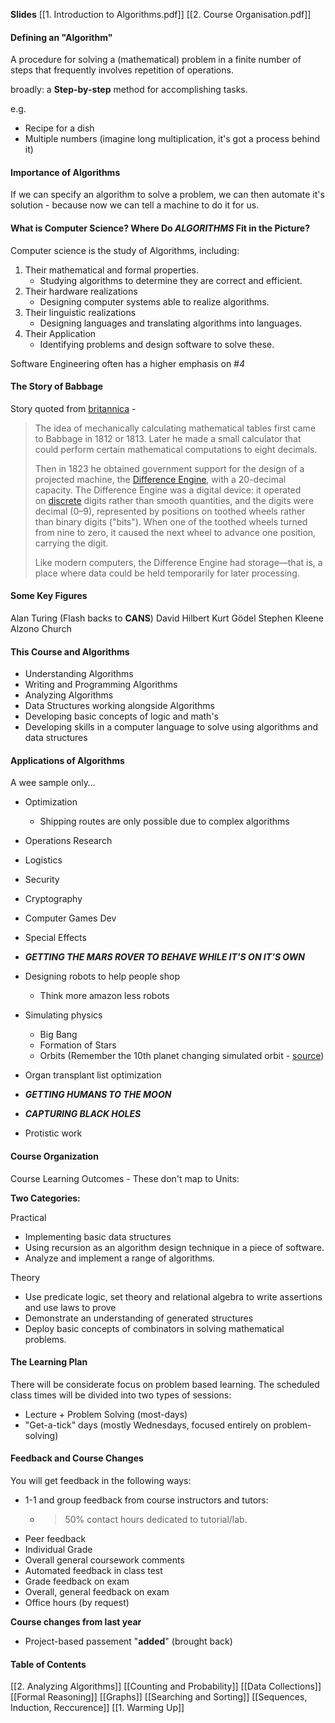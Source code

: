**Slides**
[[1. Introduction to Algorithms.pdf]]
[[2. Course Organisation.pdf]]
#### Defining an "Algorithm"
A procedure for solving a (mathematical) problem in a finite number of steps that frequently involves repetition of operations.

broadly: a **Step-by-step** method for accomplishing tasks.

e.g.
- Recipe for a dish
- Multiple numbers (imagine long multiplication, it's got a process behind it)

#### Importance of Algorithms
If we can specify an algorithm to solve a problem, we can then automate it's solution - because now we can tell a machine to do it for us.

#### What is Computer Science? Where Do *ALGORITHMS* Fit in the Picture?
Computer science is the study of Algorithms, including:

1. Their mathematical and formal properties.
	- Studying algorithms to determine they are correct and efficient.
2. Their hardware realizations
	- Designing computer systems able to realize algorithms.
3. Their linguistic realizations
	- Designing languages and translating algorithms into languages.
4. Their Application
	- Identifying problems and design software to solve these.

Software Engineering often has a higher emphasis on *#4*

#### The Story of Babbage
Story quoted from [britannica](https://www.britannica.com/biography/Charles-Babbage) -

> The idea of mechanically calculating mathematical tables first came to Babbage in 1812 or 1813. Later he made a small calculator that could perform certain mathematical computations to eight decimals. 
> 
> Then in 1823 he obtained government support for the design of a projected machine, the [Difference Engine](https://www.britannica.com/technology/Difference-Engine), with a 20-decimal capacity. The Difference Engine was a digital device: it operated on [discrete](https://www.britannica.com/dictionary/discrete) digits rather than smooth quantities, and the digits were decimal (0–9), represented by positions on toothed wheels rather than binary digits ("bits"). When one of the toothed wheels turned from nine to zero, it caused the next wheel to advance one position, carrying the digit. 
> 
> Like modern computers, the Difference Engine had storage—that is, a place where data could be held temporarily for later processing.

#### Some Key Figures
Alan Turing (Flash backs to **CANS**)
David Hilbert
Kurt Gödel
Stephen Kleene
Alzono Church

#### This Course and Algorithms
- Understanding Algorithms
- Writing and Programming Algorithms
- Analyzing Algorithms
- Data Structures working alongside Algorithms
- Developing basic concepts of logic and math's
- Developing skills in a computer language to solve using algorithms and data structures

#### Applications of Algorithms
A wee sample only…

- Optimization 
	- Shipping routes are only possible due to complex algorithms
	
- Operations Research
- Logistics
- Security
- Cryptography
- Computer Games Dev
- Special Effects
- ***GETTING THE MARS ROVER TO BEHAVE WHILE IT'S ON IT'S OWN***

- Designing robots to help people shop
	- Think more amazon less robots
	
- Simulating physics
	- Big Bang
	- Formation of Stars
	- Orbits (Remember the 10th planet changing simulated orbit - [source](https://www.sciencealert.com/new-evidence-suggests-that-our-solar-system-has-10-planets))

- Organ transplant list optimization
- ***GETTING HUMANS TO THE MOON***
- ***CAPTURING BLACK HOLES***
- Protistic work

#### Course Organization
Course Learning Outcomes - These don't map to Units:

**Two Categories:**

Practical
- Implementing basic data structures
- Using recursion as an algorithm design technique in a piece of software.
- Analyze and implement a range of algorithms.

Theory
- Use predicate logic, set theory and relational algebra to write assertions and use laws to prove
- Demonstrate an understanding of generated structures
- Deploy basic concepts of combinators in solving mathematical problems.

#### The Learning Plan
There will be considerate focus on problem based learning.
The scheduled class times will be divided into two types of sessions:

- Lecture + Problem Solving (most-days)
- "Get-a-tick" days (mostly Wednesdays, focused entirely on problem-solving)

#### Feedback and Course Changes
You will get feedback in the following ways:

- 1-1 and group feedback from course instructors and tutors:
	- > 50% contact hours dedicated to tutorial/lab.
- Peer feedback
- Individual Grade
- Overall general coursework comments
- Automated feedback in class test
- Grade feedback on exam
- Overall, general feedback on exam
- Office hours (by request)

**Course changes from last year**
- Project-based passement "**added**" (brought back)
#### Table of Contents
[[2. Analyzing Algorithms]]
[[Counting and Probability]]
[[Data Collections]]
[[Formal Reasoning]]
[[Graphs]]
[[Searching and Sorting]]
[[Sequences, Induction, Reccurence]]
[[1. Warming Up]]